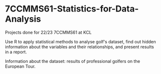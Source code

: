 # 7CCMMS61-Statistics-for-Data-Analysis
Projects done for 22/23 7CCMMS61 at KCL

Use R to apply statistical methods to analyse golf's dataset, find out hidden information about the variables and their relationships, and present results in a report.

Information about the dataset: results of professional golfers on the European Tour.
